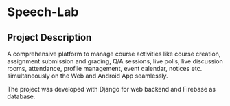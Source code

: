 # Speech-Lab

## Project Description
A comprehensive platform to manage course activities like course creation, assignment submission and grading, Q/A sessions, live polls, live discussion rooms, attendance, profile management, event calendar, notices etc. simultaneously on the Web and Android App seamlessly.

The project was developed with Django for web backend and Firebase as database.
